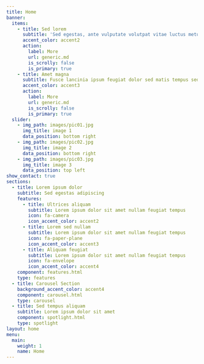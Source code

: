 ```yaml
---
title: Home
banner:
  items:
    - title: Sed lorem
      subtitle: 'Sed egestas, ante vulputate volutpat vitae luctus metus libero aliquam'
      accent_color: accent2
      action:
        label: More
        url: generic.md
        is_scrolly: false
        is_primary: true
    - title: Amet magna
      subtitle: Fusce lancinia ipsum feugiat dolor sed matis tempus sed nullam
      accent_color: accent3
      action:
        label: More
        url: generic.md
        is_scrolly: false
        is_primary: true
  slider:
    - img_path: images/pic01.jpg
      img_title: image 1
      data_position: bottom right
    - img_path: images/pic02.jpg
      img_title: image 2
      data_position: bottom right
    - img_path: images/pic03.jpg
      img_title: image 3
      data_position: top left
show_contact: true
sections:
  - title: Lorem ipsum dolor
    subtitle: Sed egestas adipiscing
    features:
      - title: Ultrices aliquam
        subtitle: Lorem ipsum dolor sit amet nullam feugiat tempus
        icon: fa-camera
        icon_accent_color: accent2
      - title: Lorem sed nullam
        subtitle: Lorem ipsum dolor sit amet nullam feugiat tempus
        icon: fa-paper-plane
        icon_accent_color: accent3
      - title: Aliquam feugiat
        subtitle: Lorem ipsum dolor sit amet nullam feugiat tempus
        icon: fa-envelope
        icon_accent_color: accent4
    component: features.html
    type: features
  - title: Carousel Section
    background_accent_color: accent4
    component: carousel.html
    type: carousel
  - title: Sed tempus aliquam
    subtitle: Lorem ipsum dolor sit amet
    component: spotlight.html
    type: spotlight
layout: home
menu:
  main:
    weight: 1
    name: Home
---
```

